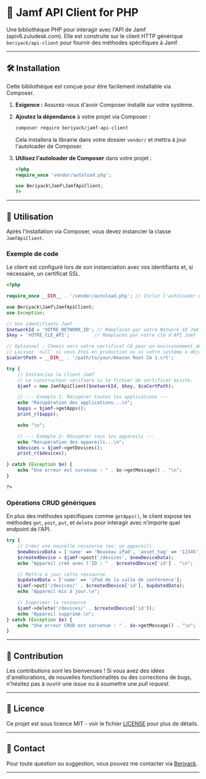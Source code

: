 # 🚀 Jamf API Client for PHP

Une bibliothèque PHP pour interagir avec l'API de Jamf (apiv6.zuludesk.com). Elle est construite sur le client HTTP générique `beriyack/api-client` pour fournir des méthodes spécifiques à Jamf.

---

## 🛠️ Installation

Cette bibliothèque est conçue pour être facilement installable via Composer.

1.  **Exigence :** Assurez-vous d'avoir Composer installé sur votre système.
2.  **Ajoutez la dépendance** à votre projet via Composer :

    ```bash
    composer require beriyack/jamf-api-client
    ```

    Cela installera la librairie dans votre dossier `vendor/` et mettra à jour l'autoloader de Composer.

3.  **Utilisez l'autoloader de Composer** dans votre projet :

    ```php
    <?php
    require_once 'vendor/autoload.php';

    use Beriyack\Jamf\JamfApiClient;
    ?>
    ```

---

## 📖 Utilisation

Après l'installation via Composer, vous devez instancier la classe `JamfApiClient`.

### Exemple de code

Le client est configuré lors de son instanciation avec vos identifiants et, si nécessaire, un certificat SSL.

```php
<?php

require_once __DIR__ . '/vendor/autoload.php'; // Inclut l'autoloader de Composer

use Beriyack\Jamf\JamfApiClient;
use Exception;

// Vos identifiants Jamf
$networkId = 'VOTRE_NETWORK_ID'; // Remplacez par votre Network ID Jamf
$key = 'VOTRE_CLE_API';         // Remplacez par votre clé d'API Jamf

// Optionnel : Chemin vers votre certificat CA pour un environnement de développement local.
// Laissez `null` si vous êtes en production ou si votre système a déjà les bons certificats.
$caCertPath = __DIR__ . '/path/to/your/Amazon Root CA 1.crt';

try {
    // Instanciez le client Jamf
    // Le constructeur vérifiera si le fichier de certificat existe.
    $jamf = new JamfApiClient($networkId, $key, $caCertPath);

    // --- Exemple 1: Récupérer toutes les applications ---
    echo "Récupération des applications...\n";
    $apps = $jamf->getApps();
    print_r($apps);

    echo "\n";

    // --- Exemple 2: Récupérer tous les appareils ---
    echo "Récupération des appareils...\n";
    $devices = $jamf->getDevices();
    print_r($devices);

} catch (Exception $e) {
    echo "Une erreur est survenue : " . $e->getMessage() . "\n";
}

?>
```

### Opérations CRUD génériques

En plus des méthodes spécifiques comme `getApps()`, le client expose les méthodes `get`, `post`, `put`, et `delete` pour interagir avec n'importe quel endpoint de l'API.

```php
try {
    // Créer une nouvelle ressource (ex: un appareil)
    $newDeviceData = ['name' => 'Nouveau iPad', 'asset_tag' => '12345'];
    $createdDevice = $jamf->post('/devices', $newDeviceData);
    echo "Appareil créé avec l'ID : " . $createdDevice['id'] . "\n";

    // Mettre à jour cette ressource
    $updatedData = ['name' => 'iPad de la salle de conférence'];
    $jamf->put('/devices/' . $createdDevice['id'], $updatedData);
    echo "Appareil mis à jour.\n";

    // Supprimer la ressource
    $jamf->delete('/devices/' . $createdDevice['id']);
    echo "Appareil supprimé.\n";
} catch (Exception $e) {
    echo "Une erreur CRUD est survenue : " . $e->getMessage() . "\n";
}
```
---

## 🤝 Contribution

Les contributions sont les bienvenues \! Si vous avez des idées d'améliorations, de nouvelles fonctionnalités ou des corrections de bugs, n'hésitez pas à ouvrir une *issue* ou à soumettre une *pull request*.

---

## 📄 Licence

Ce projet est sous licence MIT - voir le fichier [LICENSE](./LICENSE) pour plus de détails.

-----

## 📧 Contact

Pour toute question ou suggestion, vous pouvez me contacter via [Beriyack](https://github.com/Beriyack).

-----